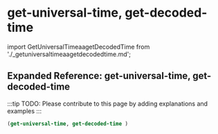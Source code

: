 # get-universal-time, get-decoded-time

import GetUniversalTimeaagetDecodedTime from './_getuniversaltimeaagetdecodedtime.md';

<GetUniversalTimeaagetDecodedTime />

## Expanded Reference: get-universal-time, get-decoded-time

:::tip
TODO: Please contribute to this page by adding explanations and examples
:::

```lisp
(get-universal-time, get-decoded-time )
```

